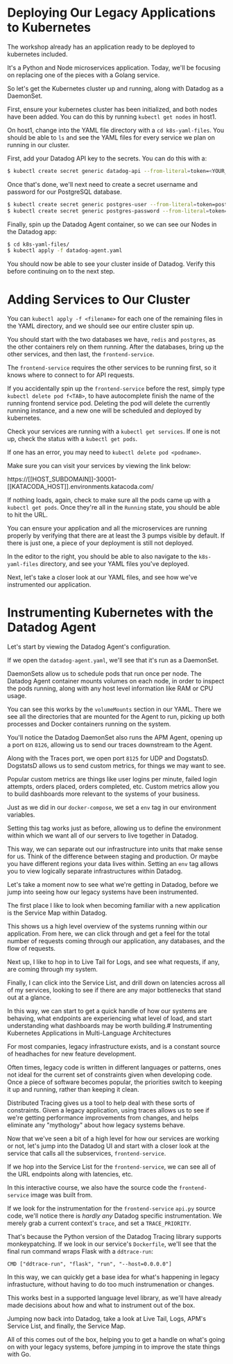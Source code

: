 # Deploying Our Legacy Applications to Kubernetes

The workshop already has an application ready to be deployed to kubernetes included.

It's a Python and Node microservices application. Today, we'll be focusing on replacing one of the pieces with a Golang service.

So let's get the Kubernetes cluster up and running, along with Datadog as a DaemonSet.

First, ensure your kubernetes cluster has been initialized, and both nodes have been added. You can do this by running `kubectl get nodes` in host1.

On host1, change into the YAML file directory with a `cd k8s-yaml-files`. You should be able to `ls` and see the YAML files for every service we plan on running in our cluster.

First, add your Datadog API key to the secrets. You can do this with a:

```bash
$ kubectl create secret generic datadog-api --from-literal=token=<YOUR_DATADOG_API_KEY>
```

Once that's done, we'll next need to create a secret username and password for our PostgreSQL database.

```bash
$ kubectl create secret generic postgres-user --from-literal=token=postgres
$ kubectl create secret generic postgres-password --from-literal=token=<YOUR_PASSWORD>
```

Finally, spin up the Datadog Agent container, so we can see our Nodes in the Datadog app:

```bash
$ cd k8s-yaml-files/
$ kubectl apply -f datadog-agent.yaml
```

You should now be able to see your cluster inside of Datadog. Verify this before continuing on to the next step.
# Adding Services to Our Cluster

You can `kubectl apply -f <filename>` for each one of the remaining files in the YAML directory, and we should see our entire cluster spin up.

You should start with the two databases we have, `redis` and `postgres`, as the other containers rely on them running. After the databases, bring up the other services, and then last, the `frontend-service`.

The `frontend-service` requires the other services to be running first, so it knows where to connect to for API requests.

If you accidentally spin up the `frontend-service` before the rest, simply type `kubectl delete pod f<TAB>`, to have autocomplete finish the name of the running frontend service pod. Deleting the pod will delete the currently running instance, and a new one will be scheduled and deployed by kubernetes.

Check your services are running with a `kubectl get services`. If one is not up, check the status with a `kubectl get pods`.

If one has an error, you may need to `kubectl delete pod <podname>`.

Make sure you can visit your services by viewing the link below:

https://[[HOST_SUBDOMAIN]]-30001-[[KATACODA_HOST]].environments.katacoda.com/

If nothing loads, again, check to make sure all the pods came up with a `kubectl get pods`. Once they're all in the `Running` state, you should be able to hit the URL.

You can ensure your application and all the microservices are running properly by verifying that there are at least the 3 pumps visible by default. If there is just one, a piece of your deployment is still not deployed.

In the editor to the right, you should be able to also navigate to the `k8s-yaml-files` directory, and see your YAML files you've deployed.

Next, let's take a closer look at our YAML files, and see how we've instrumented our application.
# Instrumenting Kubernetes with the Datadog Agent

Let's start by viewing the Datadog Agent's configuration.

If we open the `datadog-agent.yaml`, we'll see that it's run as a DaemonSet. 

DaemonSets allow us to schedule pods that run once per node. The Datadog Agent container mounts volumes on each node, in order to inspect the pods running, along with any host level information like RAM or CPU usage.

You can see this works by the `volumeMounts` section in our YAML. There we see all the directories that are mounted for the Agent to run, picking up both processes and Docker containers running on the system.

You'll notice the Datadog DaemonSet also runs the APM Agent, opening up a port on `8126`, allowing us to send our traces downstream to the Agent.

Along with the Traces port, we open port `8125` for UDP and DogstatsD. DogstatsD allows us to send custom metrics, for things we may want to see.

Popular custom metrics are things like user logins per minute, failed login attempts, orders placed, orders completed, etc. Custom metrics allow you to build dashboards more relevant to the systems of your business.

Just as we did in our `docker-compose`, we set a `env` tag in our environment variables. 

Setting this tag works just as before, allowing us to define the environment within which we want all of our servers to live together in Datadog.

This way, we can separate out our infrastructure into units that make sense for us. Think of the difference between staging and production. Or maybe you have different regions your data lives within. Setting an `env` tag allows you to view logically separate infrastructures within Datadog.

Let's take a moment now to see what we're getting in Datadog, before we jump into seeing how our legacy systems have been instrumented.

The first place I like to look when becoming familiar with a new application is the Service Map within Datadog.

This shows us a high level overview of the systems running within our application. From here, we can click through and get a feel for the total number of requests coming through our application, any databases, and the flow of requests.

Next up, I like to hop in to Live Tail for Logs, and see what requests, if any, are coming through my system.

Finally, I can click into the Service List, and drill down on latencies across all of my services, looking to see if there are any major bottlenecks that stand out at a glance.

In this way, we can start to get a quick handle of how our systems are behaving, what endpoints are experiencing what level of load, and start understanding what dashboards may be worth building.# Instrumenting Kubernetes Applications in Multi-Language Architectures

For most companies, legacy infrastructure exists, and is a constant source of headhaches for new feature development.

Often times, legacy code is written in different languages or patterns, ones not ideal for the current set of constraints given when developing code. Once a piece of software becomes popular, the priorities switch to keeping it up and running, rather than keeping it clean.

Distributed Tracing gives us a tool to help deal with these sorts of constraints. Given a legacy application, using traces allows us to see if we're getting performance improvements from changes, and helps eliminate any "mythology" about how legacy systems behave.

Now that we've seen a bit of a high level for how our services are working or not, let's jump into the Datadog UI and start with a closer look at the service that calls all the subservices, `frontend-service`.

If we hop into the Service List for the `frontend-service`, we can see all of the URL endpoints along with latencies, etc.

In this interactive course, we also have the source code the `frontend-service` image was built from. 

If we look for the instrumentation for the `frontend-service` `api.py` source code, we'll notice there is _hardly any_ Datadog specific instrumentation. We merely grab a current context's `trace`, and set a `TRACE_PRIORITY`.

That's because the Python version of the Datadog Tracing library supports monkeypatching. If we look in our service's `Dockerfile`, we'll see that the final run command wraps Flask with a `ddtrace-run`:

```
CMD ["ddtrace-run", "flask", "run", "--host=0.0.0.0"]
```

In this way, we can quickly get a base idea for what's happening in legacy infrastucture, without having to do too much instrumenation or changes.

This works best in a supported language level library, as we'll have already made decisions about how and what to instrument out of the box.

Jumping now back into Datadog, take a look at Live Tail, Logs, APM's Service List, and finally, the Service Map.

All of this comes out of the box, helping you to get a handle on what's going on with your legacy systems, before jumping in to improve the state things with Go.